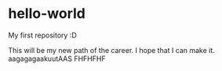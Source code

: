 # hello-world
My first repository :D

This will be my new path of the career. I hope that I can make it.
aagagagaakuutAAS
FHFHFHF
